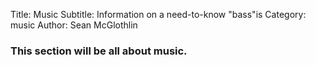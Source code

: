 Title: Music
Subtitle: Information on a need-to-know "bass"is
Category: music
Author: Sean McGlothlin

### This section will be all about music.